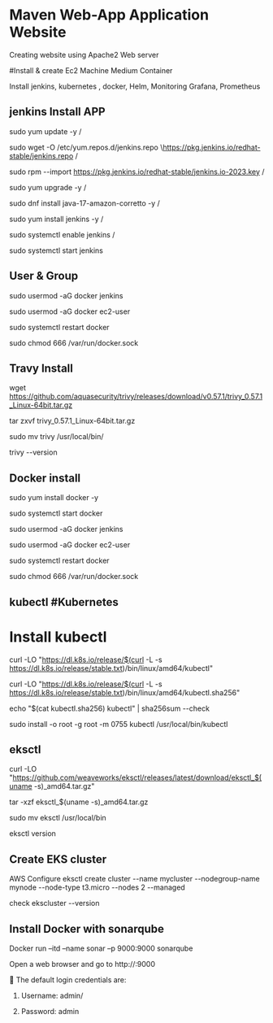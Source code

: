# Maven Web-App Application Website 

Creating website using Apache2 Web server

#Install & create Ec2 Machine Medium Container

Install jenkins, kubernetes , docker, Helm, Monitoring Grafana, Prometheus 

jenkins Install APP
----------------------------------------------
sudo yum update -y /

sudo wget -O /etc/yum.repos.d/jenkins.repo \https://pkg.jenkins.io/redhat-stable/jenkins.repo /

sudo rpm --import https://pkg.jenkins.io/redhat-stable/jenkins.io-2023.key /

sudo yum upgrade -y /

sudo dnf install java-17-amazon-corretto -y /

sudo yum install jenkins -y /

sudo systemctl enable jenkins /

sudo systemctl start jenkins

User & Group 
--------------------------------------------------
sudo usermod -aG docker jenkins

sudo usermod -aG docker ec2-user

sudo systemctl restart docker

sudo chmod 666 /var/run/docker.sock

Travy Install
-----------------------------------------------------
wget https://github.com/aquasecurity/trivy/releases/download/v0.57.1/trivy_0.57.1_Linux-64bit.tar.gz

tar zxvf trivy_0.57.1_Linux-64bit.tar.gz

sudo mv trivy /usr/local/bin/

trivy --version

Docker install 
-------------------------------------------------
sudo yum install docker -y

sudo systemctl start docker

sudo usermod -aG docker jenkins

sudo usermod -aG docker ec2-user

sudo systemctl restart docker

sudo chmod 666 /var/run/docker.sock

kubectl #Kubernetes 
------------------------------------------------
# Install kubectl

curl -LO "https://dl.k8s.io/release/$(curl -L -s https://dl.k8s.io/release/stable.txt)/bin/linux/amd64/kubectl"

curl -LO "https://dl.k8s.io/release/$(curl -L -s https://dl.k8s.io/release/stable.txt)/bin/linux/amd64/kubectl.sha256"

echo "$(cat kubectl.sha256) kubectl" | sha256sum --check

sudo install -o root -g root -m 0755 kubectl /usr/local/bin/kubectl

eksctl
------------------------------------------------
curl -LO "https://github.com/weaveworks/eksctl/releases/latest/download/eksctl_$(uname -s)_amd64.tar.gz"

tar -xzf eksctl_$(uname -s)_amd64.tar.gz

sudo mv eksctl /usr/local/bin

eksctl version


Create EKS cluster
-----------------------------------------------------
AWS Configure
eksctl create cluster --name mycluster --nodegroup-name mynode --node-type t3.micro --nodes 2 --managed

check ekscluster --version


Install Docker with sonarqube
-----------------------------------------------------
Docker run –itd –name sonar –p 9000:9000 sonarqube

 Open a web browser and go to http://<your-server-ip>:9000
 
 The default login credentials are:

1. Username: admin/
   
3. Password: admin

